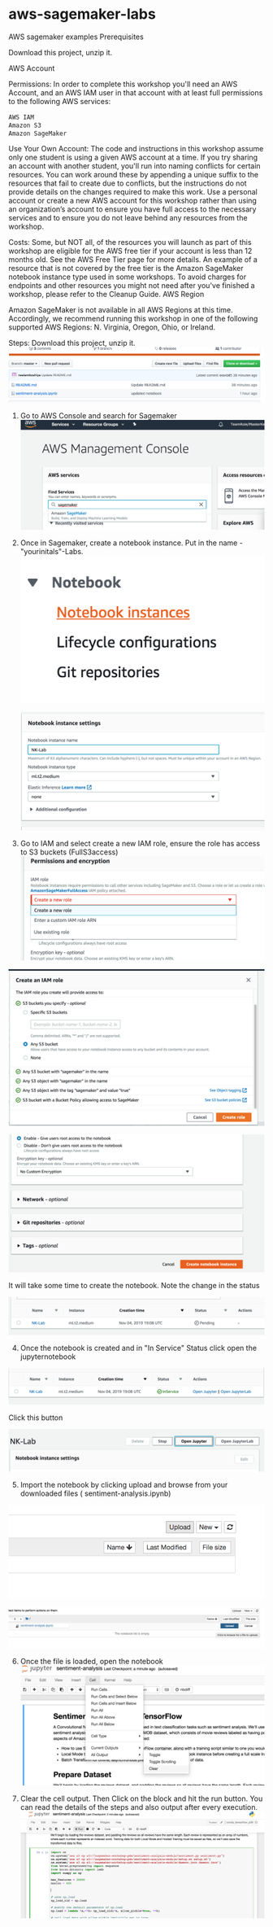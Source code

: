 # aws-sagemaker-labs
AWS sagemaker examples
Prerequisites

Download this project, unzip it.

AWS Account

Permissions: In order to complete this workshop you'll need an AWS Account, and an AWS IAM user in that account with at least full permissions to the following AWS services:

    AWS IAM
    Amazon S3
    Amazon SageMaker
  
   
Use Your Own Account: The code and instructions in this workshop assume only one student is using a given AWS account at a time. If you try sharing an account with another student, you'll run into naming conflicts for certain resources. You can work around these by appending a unique suffix to the resources that fail to create due to conflicts, but the instructions do not provide details on the changes required to make this work. Use a personal account or create a new AWS account for this workshop rather than using an organization’s account to ensure you have full access to the necessary services and to ensure you do not leave behind any resources from the workshop.

Costs: Some, but NOT all, of the resources you will launch as part of this workshop are eligible for the AWS free tier if your account is less than 12 months old. See the AWS Free Tier page for more details. An example of a resource that is not covered by the free tier is the Amazon SageMaker notebook instance type used in some workshops. To avoid charges for endpoints and other resources you might not need after you've finished a workshop, please refer to the Cleanup Guide.
AWS Region

Amazon SageMaker is not available in all AWS Regions at this time. Accordingly, we recommend running this workshop in one of the following supported AWS Regions: N. Virginia, Oregon, Ohio, or Ireland.


Steps:
Download this project, unzip it.
![Alt text](images/img0.png?raw=true "Download project zip")



1) Go to AWS Console and search for Sagemaker
![Alt text](images/img1.png?raw=true "AWS Console - Sagemaker")
2) Once in Sagemaker, create a notebook instance. Put in the name - "yourinitals"-Labs. 
    ![Alt text](images/img2.png?raw=true "Notebook")
    
    ![Alt text](images/img3.png?raw=true "Notebook")
3) Go to IAM and select create a new IAM role, ensure the role has access to S3 buckets (FullS3access)
![Alt text](images/img4.png?raw=true "Notebook")


![Alt text](images/img5.png?raw=true "Notebook")


![Alt text](images/img6.png?raw=true "Notebook")

It will take some time to create the notebook. Note the change in the status

![Alt text](images/img7.png?raw=true "Notebook")

4) Once the notebook is created and in "In Service" Status click open the jupyternotebook

![Alt text](images/img8.png?raw=true "Notebook")

Click this button

![Alt text](images/img9.png?raw=true "Notebook")

5) Import the notebook by clicking upload and browse from your downloaded files ( 	sentiment-analysis.ipynb)

![Alt text](images/img10.png?raw=true "Notebook")

![Alt text](images/img11.png?raw=true "Notebook")

6) Once the file is loaded, open the notebook
![Alt text](images/img12.png?raw=true "Notebook")

7) Clear the cell output. Then Click on the block and hit the run button. You can read the details of the steps and also output after every execution.
![Alt text](images/img13.png?raw=true "Notebook")




